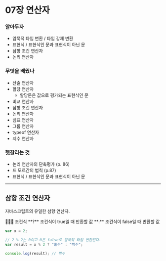 # 07장 연산자

### 알아두자

- 암묵적 타입 변환 / 타입 강제 변환
- 표현식 / 표현식인 문과 표현식이 아닌 문
- 삼항 조건 연산자
- 논리 연산자

### 무엇을 배웠나

- 산술 연산자
- 할당 연산자
  - 할당문은 값으로 평가되는 표현식인 문
- 비교 연산자
- 삼항 조건 연산자
- 논리 연산자
- 쉼표 연산자
- 그룹 연산자
- typeof 연산자
- 지수 연산자

### 헷갈리는 것

- 논리 연산자의 단축평가 (p. 86)
- 드 모르간의 법칙 (p.87)
- 표현식 / 표현식인 문과 표현식이 아닌 문

---

## 삼항 조건 연산자

자바스크립트의 유일한 삼항 연산자.

<aside>
👩🏻‍💻 조건식 **?** 조건식이 true일 때 반환할 값 **:** 조건식이 false일 때 반환할 값

</aside>

```jsx
var x = 2;

// 2 % 2는 0이고 0은 false로 암묵적 타입 변환된다.
var result = x % 2 ? "홀수" : "짝수";

console.log(result); // 짝수
```
